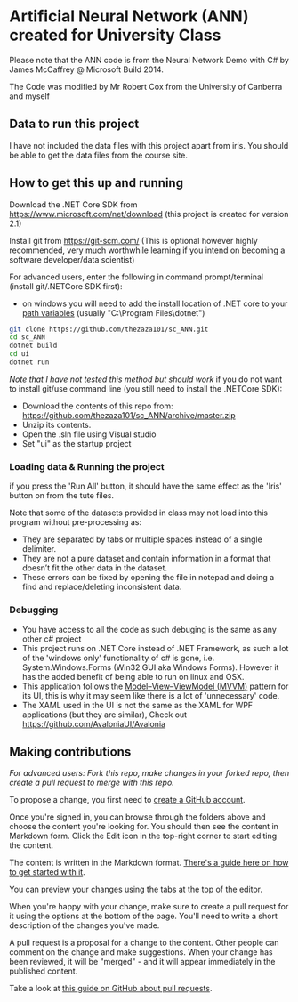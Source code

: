# Artificial Neural Network (ANN) created for University Class

Please note that the ANN code is from the Neural Network Demo with C# by James McCaffrey @ Microsoft Build 2014.

The Code was modified by Mr Robert Cox from the University of Canberra and myself 

## Data to run this project
I have not included the data files with this project apart from iris. You should be able to get the data files from the course site. 

## How to get this up and running

Download the .NET Core SDK from https://www.microsoft.com/net/download (this project is created for version 2.1)

Install git from https://git-scm.com/ (This is optional however highly recommended, very much worthwhile learning if you intend on becoming a software developer/data scientist)

For advanced users, enter the following in command prompt/terminal (install git/.NETCore SDK first):
* on windows you will need to add the install location of .NET core to your [path variables](https://www.java.com/en/download/help/path.xml) (usually "C:\Program Files\dotnet\")
```sh
git clone https://github.com/thezaza101/sc_ANN.git
cd sc_ANN
dotnet build
cd ui
dotnet run
```

*Note that I have not tested this method but should work*
if you do not want to install git/use command line (you still need to install the .NETCore SDK):
* Download the contents of this repo from: https://github.com/thezaza101/sc_ANN/archive/master.zip
* Unzip its contents.
* Open the .sln file using Visual studio
* Set "ui" as the startup project 

### Loading data & Running the project
if you press the 'Run All' button, it should have the same effect as the 'Iris' button on from the tute files.

Note that some of the datasets provided in class may not load into this program without pre-processing as:
* They are separated by tabs or multiple spaces instead of a single delimiter.
* They are not a pure dataset and contain information in a format that doesn’t fit the other data in the dataset.
* These errors can be fixed by opening the file in notepad and doing a find and replace/deleting inconsistent data.

### Debugging
* You have access to all the code as such debuging is the same as any other c# project
* This project runs on .NET Core instead of .NET Framework, as such a lot of the 'windows only' functionality of c# is gone, i.e. System.Windows.Forms (Win32 GUI aka Windows Forms). However it has the added benefit of being able to run on linux and OSX.
* This application follows the [Model–View–ViewModel (MVVM)](https://www.wintellect.com/model-view-viewmodel-mvvm-explained/) pattern for its UI, this is why it may seem like there is a lot of 'unnecessary' code.
* The XAML used in the UI is not the same as the XAML for WPF applications (but they are similar), Check out https://github.com/AvaloniaUI/Avalonia


## Making contributions

*For advanced users: Fork this repo, make changes in your forked repo, then create a pull request to merge with this repo.*

To propose a change, you first need to [create a GitHub account](https://github.com/join).

Once you're signed in, you can browse through the folders above and choose the content you're looking for. You should then see the content in Markdown form. Click the Edit icon in the top-right corner to start editing the content.

The content is written in the Markdown format. [There's a guide here on how to get started with it](https://guides.github.com/features/mastering-markdown/).

You can preview your changes using the tabs at the top of the editor.

When you're happy with your change, make sure to create a pull request for it using the options at the bottom of the page. You'll need to write a short description of the changes you've made.

A pull request is a proposal for a change to the content. Other people can comment on the change and make suggestions. When your change has been reviewed, it will be "merged" - and it will appear immediately in the published content.

Take a look at [this guide on GitHub about pull requests](https://help.github.com/articles/using-pull-requests/).
